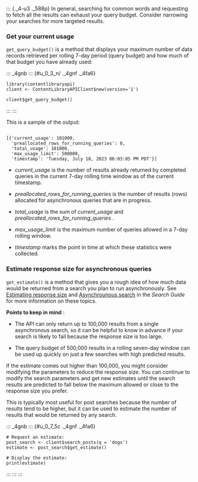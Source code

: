::: {._4-u3 ._588p}
In general, searching for common words and requesting to fetch all the
results can exhaust your query budget. Consider narrowing your searches
for more targeted results.

### Get your current usage

` get_query_budget() ` is a method that displays your maximum number of
data records retrieved per rolling 7-day period (query budget) and how
much of that budget you have already used:

::: _4gnb
::: {#u_0_3_n/ ._4gnf ._4fa6}
``` {.prettyprint .lang-r}
library(contentlibraryapi)
client <- ContentLibraryAPIClient$new(version='1')
        
client$get_query_budget()
```
:::
:::

This is a sample of the output:

``` {._5s-8 .prettyprint .lang-python}
 
[{'current_usage': 101000,
  'preallocated_rows_for_running_queries': 0,
  'total_usage': 101000,
  'max_usage_limit': 500000,
  'timestamp': 'Tuesday, July 18, 2023 06:03:05 PM PDT'}]
```

-   *current_usage* is the number of results already returned by
    completed queries in the current 7-day rolling time window as of the
    current timestamp.

-   *preallocated_rows_for_running_queries* is the number of results
    (rows) allocated for asynchronous queries that are in progress.

-   *total_usage* is the sum of *current_usage* and
    *preallocated_rows_for_running_queries* .

-   *max_usage_limit* is the maximum number of queries allowed in a
    7-day rolling window.

-   *timestamp* marks the point in time at which these statistics were
    collected.

### Estimate response size for asynchronous queries

` get_estimate() ` is a method that gives you a rough idea of how much
data would be returned from a search you plan to run asynchronously. See
[Estimating response
size](/docs/content-library-api/guide-search-object#estimate) and
[Asynchrounous
search](/docs/content-library-api/guide-search-object#async-search) in
the *Search Guide* for more information on these topics.

**Points to keep in mind** :

-   The API can only return up to 100,000 results from a single
    asynchronous search, so it can be helpful to know in advance if your
    search is likely to fail because the response size is too large.

-   The query budget of 500,000 results in a rolling seven-day window
    can be used up quickly on just a few searches with high predicted
    results.

If the estimate comes out higher than 100,000, you might consider
modifying the parameters to reduce the response size. You can continue
to modify the search parameters and get new estimates until the search
results are predicted to fall below the maximum allowed or close to the
response size you prefer.

This is typically most useful for post searches because the number of
results tend to be higher, but it can be used to estimate the number of
results that would be returned by any search.

::: _4gnb
::: {#u_0_7_5c ._4gnf ._4fa6}
``` {.prettyprint .lang-r}
# Request an estimate:
post_search <- client$search_posts(q = 'dogs')
estimate <- post_search$get_estimate()        
        
# Display the estimate:        
print(estimate)
```
:::
:::
:::
